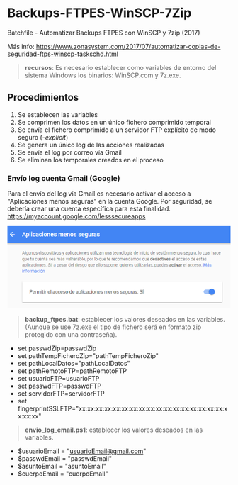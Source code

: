 # Backups-FTPES-WinSCP-7Zip
Batchfile - Automatizar Backups FTPES con WinSCP y 7zip (2017)

Más info: https://www.zonasystem.com/2017/07/automatizar-copias-de-seguridad-ftps-winscp-taskschd.html

> **recursos**: Es necesario establecer como variables de entorno del sistema Windows los binarios: WinSCP.com y 7z.exe.

## Procedimientos
1. Se establecen las variables
2. Se comprimen los datos en un único fichero comprimido temporal
3. Se envía el fichero comprimido a un servidor FTP explícito de modo seguro (*-explicit*)
4. Se genera un único log de las acciones realizadas
5. Se envía el log por correo vía Gmail
6. Se eliminan los temporales creados en el proceso

### Envío log cuenta Gmail (Google)
Para el envío del log vía Gmail es necesario activar el acceso a "Aplicaciones menos seguras" en la cuenta Google. Por seguridad, se debería crear una cuenta específica para esta finalidad.
https://myaccount.google.com/lesssecureapps

![Aplicaciones menos seguras Google](https://raw.githubusercontent.com/adrianlois/Automatizar-Backups-FTPES-Batchfile/master/screenshots-test/ejecucion_app_menos_seguras_gmail.png)

> **backup_ftpes.bat**: establecer los valores deseados en las variables. (Aunque se use 7z.exe el tipo de fichero será en formato zip protegido con una contraseña).

- set passwdZip=passwdZip
- set pathTempFicheroZip="pathTempFicheroZip"
- set pathLocalDatos="pathLocalDatos"
- set pathRemotoFTP=pathRemotoFTP
- set usuarioFTP=usuarioFTP
- set passwdFTP=passwdFTP
- set servidorFTP=servidorFTP
- set fingerprintSSLFTP="xx:xx:xx:xx:xx:xx:xx:xx:xx:xx:xx:xx:xx:xx:xx:xx:xx:xx:xx:xx"

> **envio_log_email.ps1**: establecer los valores deseados en las variables.

- $usuarioEmail = "usuarioEmail@gmail.com" 
- $passwdEmail = "passwdEmail"
- $asuntoEmail = "asuntoEmail"
- $cuerpoEmail = "cuerpoEmail"
